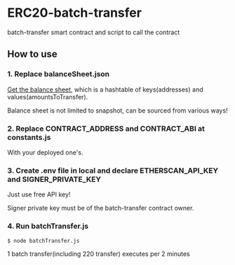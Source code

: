 # ERC20-batch-transfer
batch-transfer smart contract and script to call the contract

## How to use

### 1. Replace balanceSheet.json

[Get the balance sheet](https://github.com/hippocrat-dao/ERC20-holder-snapshot), which is a hashtable of keys(addresses) and values(amountsToTransfer).

Balance sheet is not limited to snapshot, can be sourced from various ways!

### 2. Replace CONTRACT_ADDRESS and CONTRACT_ABI at constants.js

With your deployed one's.

### 3. Create .env file in local and declare ETHERSCAN_API_KEY and SIGNER_PRIVATE_KEY

Just use free API key!

Signer private key must be of the batch-transfer contract owner.

### 4. Run batchTransfer.js

``` bash
$ node batchTransfer.js
```

1 batch transfer(including 220 transfer) executes per 2 minutes